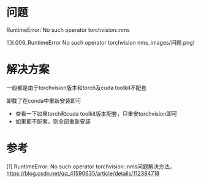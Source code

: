 # 问题

RuntimeError: No such operator torchvision::nms

![](.006_RuntimeError No such operator torchvision nms_images/问题.png)

# 解决方案

一般都是由于torchvision版本和torch及cuda toolkit不配套

卸载了在conda中重新安装即可
- 查看一下如果torch和cuda toolkit版本配套，只重安torchvision即可
- 如果都不配套，则全部重新安装

# 参考

[1] RuntimeError: No such operator torchvision::nms问题解决方法，https://blog.csdn.net/qq_41590635/article/details/112384718
